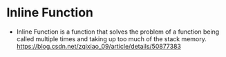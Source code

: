 # Inline Function  
* Inline Function is a function that solves the problem of a function being called multiple times and taking up too much of the stack memory.
<https://blog.csdn.net/zqixiao_09/article/details/50877383>

